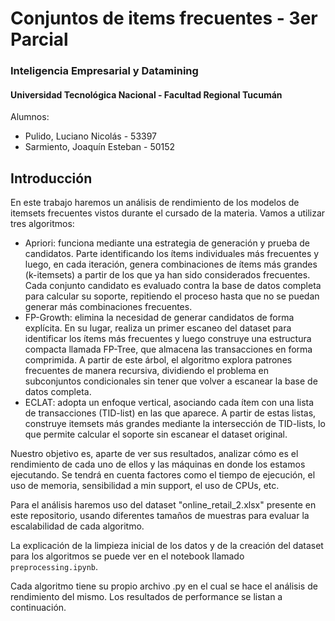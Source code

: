 # Conjuntos de items frecuentes - 3er Parcial

### Inteligencia Empresarial y Datamining
#### Universidad Tecnológica Nacional - Facultad Regional Tucumán

Alumnos:
* Pulido, Luciano Nicolás - 53397
* Sarmiento, Joaquín Esteban - 50152

## Introducción

En este trabajo haremos un análisis de rendimiento de los modelos de itemsets frecuentes vistos durante el cursado de la materia. Vamos a utilizar tres algoritmos:

- Apriori: funciona mediante una estrategia de generación y prueba de candidatos. Parte identificando los ítems individuales más frecuentes y luego, en cada iteración, genera combinaciones de ítems más grandes (k-itemsets) a partir de los que ya han sido considerados frecuentes. Cada conjunto candidato es evaluado contra la base de datos completa para calcular su soporte, repitiendo el proceso hasta que no se puedan generar más combinaciones frecuentes.
- FP-Growth: elimina la necesidad de generar candidatos de forma explícita. En su lugar, realiza un primer escaneo del dataset para identificar los ítems más frecuentes y luego construye una estructura compacta llamada FP-Tree, que almacena las transacciones en forma comprimida. A partir de este árbol, el algoritmo explora patrones frecuentes de manera recursiva, dividiendo el problema en subconjuntos condicionales sin tener que volver a escanear la base de datos completa.
- ECLAT: adopta un enfoque vertical, asociando cada ítem con una lista de transacciones (TID-list) en las que aparece. A partir de estas listas, construye itemsets más grandes mediante la intersección de TID-lists, lo que permite calcular el soporte sin escanear el dataset original.

Nuestro objetivo es, aparte de ver sus resultados, analizar cómo es el rendimiento de cada uno de ellos y las máquinas en donde los estamos ejecutando. Se tendrá en cuenta factores como el tiempo de ejecución, el uso de memoria, sensibilidad a min support, el uso de CPUs, etc.

Para el análisis haremos uso del dataset "online_retail_2.xlsx" presente en este repositorio, usando diferentes tamaños de muestras para evaluar la escalabilidad de cada algoritmo.

La explicación de la limpieza inicial de los datos y de la creación del dataset para los algoritmos se puede ver en el notebook llamado `preprocessing.ipynb`.

Cada algoritmo tiene su propio archivo .py en el cual se hace el análisis de rendimiento del mismo. Los resultados de performance se listan a continuación.

